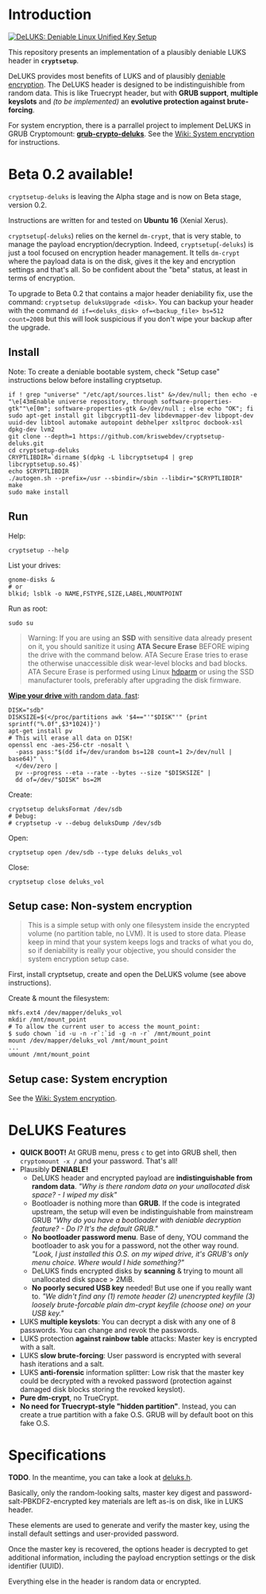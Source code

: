 # Introduction

[![DeLUKS: Deniable Linux Unified Key Setup](https://raw.githubusercontent.com/kriswebdev/grub-crypto-deluks/gh-pages/assets/deluks_logo.png)](https://github.com/kriswebdev/grub-crypto-deluks)

This repository presents an implementation of a plausibly deniable LUKS header in **`cryptsetup`**.

DeLUKS provides most benefits of LUKS and of plausibly [deniable encryption](https://en.wikipedia.org/wiki/Deniable_encryption). The DeLUKS header is designed to be indistinguishible from random data. This is like Truecrypt header, but with **GRUB support**, **multiple keyslots** and *(to be implemented)* an **evolutive protection against brute-forcing**.

For system encryption, there is a parrallel project to implement DeLUKS in GRUB Cryptomount: **[grub-crypto-deluks](https://github.com/kriswebdev/grub-crypto-deluks)**. See the [Wiki: System encryption](https://github.com/kriswebdev/cryptsetup-deluks/wiki/System-encryption) for instructions.

Beta 0.2 available!
===

`cryptsetup-deluks` is leaving the Alpha stage and is now on Beta stage, version 0.2.

Instructions are written for and tested on **Ubuntu 16** (Xenial Xerus).

`cryptsetup`(`-deluks`) relies on the kernel `dm-crypt`, that is very stable, to manage the payload encryption/decryption. Indeed, `cryptsetup`(`-deluks`) is just a tool focused on encryption header management. It tells `dm-crypt` where the payload data is on the disk, gives it the key and encryption settings and that's all. So be confident about the "beta" status, at least in terms of encryption.

To upgrade to Beta 0.2 that contains a major header deniability fix, use the command: `cryptsetup deluksUpgrade <disk>`. You can backup your header with the command `dd if=<deluks_disk> of=<backup_file> bs=512 count=2008` but this will look suspicious if you don't wipe your backup after the upgrade.

Install
---

Note: To create a deniable bootable system, check "Setup case" instructions below before installing cryptsetup.

    if ! grep "universe" "/etc/apt/sources.list" &>/dev/null; then echo -e "\e[43mEnable universe repository, through software-properties-gtk""\e[0m"; software-properties-gtk &>/dev/null ; else echo "OK"; fi
    sudo apt-get install git libgcrypt11-dev libdevmapper-dev libpopt-dev uuid-dev libtool automake autopoint debhelper xsltproc docbook-xsl dpkg-dev lvm2
    git clone --depth=1 https://github.com/kriswebdev/cryptsetup-deluks.git
    cd cryptsetup-deluks
    CRYPTLIBDIR=`dirname $(dpkg -L libcryptsetup4 | grep libcryptsetup.so.4$)`
    echo $CRYPTLIBDIR
    ./autogen.sh --prefix=/usr --sbindir=/sbin --libdir="$CRYPTLIBDIR"
    make
    sudo make install
    
Run
---

Help:

    cryptsetup --help

List your drives:

    gnome-disks &
    # or
    blkid; lsblk -o NAME,FSTYPE,SIZE,LABEL,MOUNTPOINT

Run as root:

    sudo su

> Warning: If you are using an **SSD** with sensitive data already present on it, you should sanitize it using **ATA Secure Erase** BEFORE wiping the drive with the command below. ATA Secure Erase tries to erase the otherwise unaccessible disk wear-level blocks and bad blocks. ATA Secure Erase is performed using Linux [hdparm](https://ata.wiki.kernel.org/index.php/ATA_Secure_Erase) or using the SSD manufacturer tools, preferably after upgrading the disk firmware.

[**Wipe your drive** with random data, fast](http://unix.stackexchange.com/questions/72216/fast-way-to-randomize-hd):

    DISK="sdb"
    DISKSIZE=$(</proc/partitions awk '$4=="'"$DISK"'" {print sprintf("%.0f",$3*1024)}')
    apt-get install pv
    # This will erase all data on DISK!
    openssl enc -aes-256-ctr -nosalt \
      -pass pass:"$(dd if=/dev/urandom bs=128 count=1 2>/dev/null | base64)" \
      </dev/zero |
      pv --progress --eta --rate --bytes --size "$DISKSIZE" |
      dd of=/dev/"$DISK" bs=2M

Create:

    cryptsetup deluksFormat /dev/sdb
    # Debug:
    # cryptsetup -v --debug deluksDump /dev/sdb

Open:

    cryptsetup open /dev/sdb --type deluks deluks_vol

Close:

    cryptsetup close deluks_vol

Setup case: Non-system encryption
---

> This is a simple setup with only one filesystem inside the encrypted volume (no partition table, no LVM). It is used to store data. Please keep in mind that your system keeps logs and tracks of what you do, so if deniability is really your objective, you should consider the system encryption setup case.

First, install cryptsetup, create and open the DeLUKS volume (see above instructions).

Create & mount the filesystem:

    mkfs.ext4 /dev/mapper/deluks_vol
    mkdir /mnt/mount_point
    # To allow the current user to access the mount_point:
    $ sudo chown `id -u -n -r`:`id -g -n -r` /mnt/mount_point
    mount /dev/mapper/deluks_vol /mnt/mount_point
    ...
    umount /mnt/mount_point

Setup case: System encryption
---

See the [Wiki: System encryption](https://github.com/kriswebdev/cryptsetup-deluks/wiki/System-encryption).

DeLUKS Features
===
- **QUICK BOOT!** At GRUB menu, press `c` to get into GRUB shell, then `cryptomount -x /` and your password. That's all!
- Plausibly **DENIABLE!**
  - DeLUKS header and encrypted payload are **indistinguishable from random data**. *"Why is there random data on your unallocated disk space? - I wiped my disk"*
  - Bootloader is nothing more than **GRUB**. If the code is integrated upstream, the setup will even be indistinguishable from mainstream GRUB *"Why do you have a bootloader with deniable decryption feature? - Do I? It's the default GRUB."*
  - **No bootloader password menu**. Base of deny, YOU command the bootloader to ask you for a password, not the other way round. *"Look, I just installed this O.S. on my wiped drive, it's GRUB's only menu choice. Where would I hide something?"*
  - DeLUKS finds encrypted disks by **scanning** & trying to mount all unallocated disk space > 2MiB.
  - **No poorly secured USB key** needed! But use one if you really want to. *"We didn't find any (1) remote header (2) unencrypted keyfile (3) loosely brute-forcable plain dm-crypt keyfile (choose one) on your USB key."*
- LUKS **multiple keyslots**: You can decrypt a disk with any one of 8 passwords. You can change and revok the passwords.
- LUKS protection **against rainbow table** attacks: Master key is encrypted with a salt.
- LUKS **slow brute-forcing**: User password is encrypted with several hash iterations and a salt.
- LUKS **anti-forensic** information splitter: Low risk that the master key could be decrypted with a revoked password (protection against damaged disk blocks storing the revoked keyslot).
- **Pure dm-crypt**, no TrueCrypt.
- **No need for Truecrypt-style "hidden partition"**. Instead, you can create a true partition with a fake O.S. GRUB will by default boot on this fake O.S.

Specifications
===

**TODO**. In the meantime, you can take a look at [deluks.h](https://github.com/kriswebdev/cryptsetup-deluks/blob/master/lib/deluks1/deluks.h).

Basically, only the random-looking salts, master key digest and password-salt-PBKDF2-encrypted key materials are left as-is on disk, like in LUKS header. 

These elements are used to generate and verify the master key, using the install default settings and user-provided password.

Once the master key is recovered, the options header is decrypted to get additional information, including the payload encryption settings or the disk identifier (UUID).

Everything else in the header is random data or encrypted.
